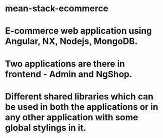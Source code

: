 # mean-stack-ecommerce

# E-commerce web application using Angular, NX, Nodejs, MongoDB.

# Two applications are there in frontend - Admin and NgShop.

# Different shared libraries which can be used in both the applications or in any other application with some global stylings in it. 

